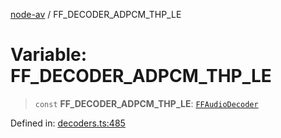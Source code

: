 [node-av](../globals.md) / FF\_DECODER\_ADPCM\_THP\_LE

# Variable: FF\_DECODER\_ADPCM\_THP\_LE

> `const` **FF\_DECODER\_ADPCM\_THP\_LE**: [`FFAudioDecoder`](../type-aliases/FFAudioDecoder.md)

Defined in: [decoders.ts:485](https://github.com/seydx/av/blob/f8631fc881b394300b1479f511d55cf1c370a87f/src/constants/decoders.ts#L485)
